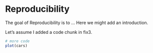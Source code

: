 
<!-- README.md is generated from README.Rmd. Please edit that file -->

# Reproducibility

<!-- badges: start -->
<!-- badges: end -->

The goal of Reproducibility is to … Here we might add an introduction.


Let’s assume I added a code chunk in fix3.



``` r
# more code
plot(cars)
```


